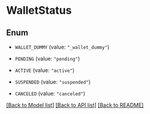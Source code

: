 # WalletStatus

## Enum


* `WALLET_DUMMY` (value: `"_wallet_dummy"`)

* `PENDING` (value: `"pending"`)

* `ACTIVE` (value: `"active"`)

* `SUSPENDED` (value: `"suspended"`)

* `CANCELED` (value: `"canceled"`)


[[Back to Model list]](../README.md#documentation-for-models) [[Back to API list]](../README.md#documentation-for-api-endpoints) [[Back to README]](../README.md)


